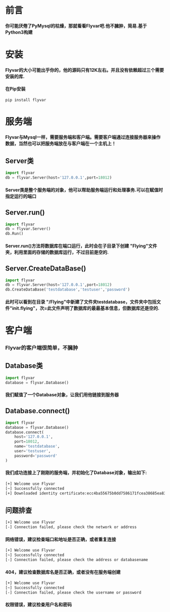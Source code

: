 # 前言
#### 你可能厌倦了PyMysql的枯燥，那就看看Flyvar吧.他不臃肿，简易.基于Python3构建
# 安装
#### Flyvar的大小可能出乎你的，他的源码只有12K左右。并且没有依赖超过三个需要安装的库.
#### 在Pip安装
`pip install flyvar`
# 服务端
#### Flyvar与Mysql一样，需要服务端和客户端。需要客户端通过连接服务器来操作数据，当然也可以把服务端放在与客户端在一个主机上！
## Server类
```python
import flyvar
db = flyvar.Server(host='127.0.0.1',port=18012)
```
#### Server类是整个服务端的对象，他可以帮助服务端运行和处理事务.可以在赋值时指定运行的端口
## Server.run()
```python
import flyvar
db = flyvar.Server()
db.Run()
```
#### Server.run()方法将数据库在端口运行，此时会在子目录下创建 "Flying"文件夹，利用里面的存储的数据库运行，不过目前是空的.
## Server.CreateDataBase()
```python
import flyvar
db = flyvar.Server(host='127.0.0.1',port=18012)
db.CreateDataBase('testdatabase','testuser','password')
```
#### 此时可以看到在目录 "/Flying"中新建了文件夹testdatabase，文件夹中包括文件"__init__.flying"，次=此文件声明了数据库的最最基本信息，但数据库还是空的.

# 客户端
### Flyvar的客户端很简单，不臃肿
## Database类
```python
import flyvar
database = flyvar.Database()
```
#### 我们赋值了一个Database对象，让我们用他链接到服务器
## Database.connect()
```python
import flyvar
database = flyvar.Database()
database.connect(
    host='127.0.0.1',
    port=18012,
    name='testdatabase',
    user='testuser',
    password='password'
)
```
#### 我们成功连接上了刚刚的服务端，并初始化了Database对象，输出如下:
```Bash
[+] Welcome use Flyvar
[~] Successfully connected
[+] Downloaded identity certificate:ecc4ba55675b0dd7586171fcea38685ea838b98b64bcbb9b2625bc1be5284bab
```
## 问题排查
```Bash
[+] Welcome use Flyvar
[-] Connection failed, please check the network or address
```
#### 网络错误，建议检查端口和地址是否正确，或者重复连接
```Bash
[+] Welcome use Flyvar
[~] Successfully connected
[-] Connection failed, please check the address or databasename
```
#### 404，建议检查数据库名是否正确，或者没有在服务端创建
```Bash
[+] Welcome use Flyvar
[~] Successfully connected
[-] Connection failed, please check the username or password
```
#### 权限错误，建议检查用户名和密码
